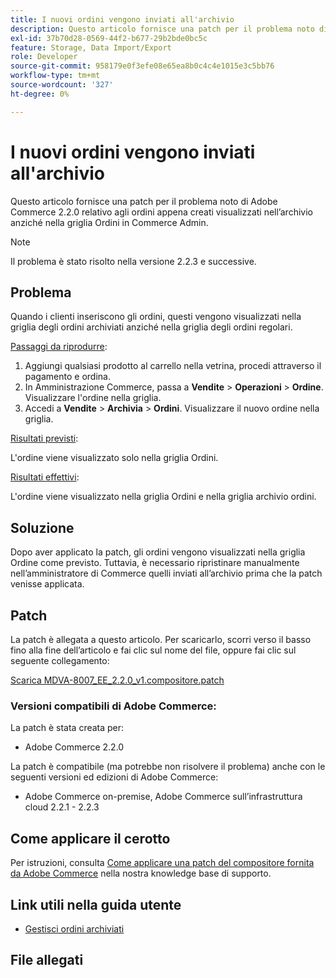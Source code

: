 ```yaml
---
title: I nuovi ordini vengono inviati all'archivio
description: Questo articolo fornisce una patch per il problema noto di Adobe Commerce 2.2.0 relativo agli ordini appena creati visualizzati nell’archivio anziché nella griglia Ordini in Commerce Admin.
exl-id: 37b70d28-0569-44f2-b677-29b2bde0bc5c
feature: Storage, Data Import/Export
role: Developer
source-git-commit: 958179e0f3efe08e65ea8b0c4c4e1015e3c5bb76
workflow-type: tm+mt
source-wordcount: '327'
ht-degree: 0%

---
```


# I nuovi ordini vengono inviati all&#39;archivio

Questo articolo fornisce una patch per il problema noto di Adobe Commerce 2.2.0 relativo agli ordini appena creati visualizzati nell’archivio anziché nella griglia Ordini in Commerce Admin.

>[!NOTE]
>
>Il problema è stato risolto nella versione 2.2.3 e successive.

## Problema

Quando i clienti inseriscono gli ordini, questi vengono visualizzati nella griglia degli ordini archiviati anziché nella griglia degli ordini regolari.

<u>Passaggi da riprodurre</u>:

1. Aggiungi qualsiasi prodotto al carrello nella vetrina, procedi attraverso il pagamento e ordina.
1. In Amministrazione Commerce, passa a **Vendite** > **Operazioni** > **Ordine**. Visualizzare l&#39;ordine nella griglia.
1. Accedi a **Vendite** > **Archivia** > **Ordini**. Visualizzare il nuovo ordine nella griglia.

<u>Risultati previsti</u>:

L&#39;ordine viene visualizzato solo nella griglia Ordini.

<u>Risultati effettivi</u>:

L&#39;ordine viene visualizzato nella griglia Ordini e nella griglia archivio ordini.

## Soluzione

Dopo aver applicato la patch, gli ordini vengono visualizzati nella griglia Ordine come previsto. Tuttavia, è necessario ripristinare manualmente nell’amministratore di Commerce quelli inviati all’archivio prima che la patch venisse applicata.

## Patch

La patch è allegata a questo articolo. Per scaricarlo, scorri verso il basso fino alla fine dell’articolo e fai clic sul nome del file, oppure fai clic sul seguente collegamento:

[Scarica MDVA-8007\_EE\_2.2.0\_v1.compositore.patch](assets/MDVA-8007_EE_2.2.0_v1.composer.patch.zip)

### Versioni compatibili di Adobe Commerce:

La patch è stata creata per:

* Adobe Commerce 2.2.0

La patch è compatibile (ma potrebbe non risolvere il problema) anche con le seguenti versioni ed edizioni di Adobe Commerce:

* Adobe Commerce on-premise, Adobe Commerce sull’infrastruttura cloud 2.2.1 - 2.2.3

## Come applicare il cerotto

Per istruzioni, consulta [Come applicare una patch del compositore fornita da Adobe Commerce](/help/how-to/general/how-to-apply-a-composer-patch-provided-by-magento.md) nella nostra knowledge base di supporto.

## Link utili nella guida utente

* [Gestisci ordini archiviati](https://docs.magento.com/user-guide/sales/order-archive.html)

## File allegati

